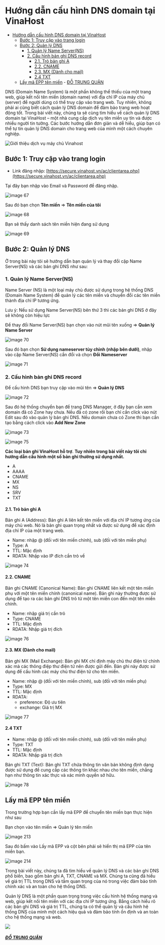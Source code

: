 # Hướng dẫn cấu hình DNS domain tại VinaHost
- [Hướng dẫn cấu hình DNS domain tại VinaHost](#hướng-dẫn-cấu-hình-dns-domain-tại-vinahost)
  - [Bước 1: Truy cập vào trang login](#bước-1-truy-cập-vào-trang-login)
  - [Bước 2: Quản lý DNS](#bước-2-quản-lý-dns)
    - [1. Quản lý Name Server(NS)](#1-quản-lý-name-serverns)
    - [2. Cấu hình bản ghi DNS record](#2-cấu-hình-bản-ghi-dns-record)
      - [2.1. Trỏ bản ghi A](#21-trỏ-bản-ghi-a)
      - [2.2. CNAME](#22-cname)
      - [2.3. MX (Dành cho mail)](#23-mx-dành-cho-mail)
      - [2.4 TXT](#24-txt)
  - [Lấy mã EPP tên miền](#lấy-mã-epp-tên-miền)
        - [ĐỖ TRUNG QUÂN](#đỗ-trung-quân)

DNS (Domain Name System) là một phần không thể thiếu của một trang web, giúp kết nối tên miền (domain name) với địa chỉ IP của máy chủ (server) để người dùng có thể truy cập vào trang web. Tuy nhiên, không phải ai cũng biết cách quản lý DNS domain để đảm bảo trang web hoạt động tốt. Trong bài viết này, chúng ta sẽ cùng tìm hiểu về cách quản lý DNS domain tại VinaHost – một nhà cung cấp dịch vụ tên miền uy tín và được nhiều người tin tưởng. Các bước hướng dẫn đơn giản và dễ hiểu, giúp bạn có thể tự tin quản lý DNS domain cho trang web của mình một cách chuyên nghiệp.

![Giới thiệu dịch vụ máy chủ Vinahost](images/gioi-thieu-dich-vu-may-chu-cua-vinahost.jpg "Hướng dẫn cấu hình DNS domain tại VinaHost 3")

Bước 1: Truy cập vào trang login
--------------------------------

*   Link đăng nhập: [https://secure.vinahost.vn/ac/clientarea.php](https://secure.vinahost.vn/ac/clientarea.php)

Tại đây bạn nhập vào Email và Password để đăng nhập.

![image 67](images/dns-vinahost01.png "Hướng dẫn cấu hình DNS domain tại VinaHost 4")

Sau đó bạn chọn **Tên miền** => **Tên miền của tôi**

![image 68](images/dns-vinahost02.png "Hướng dẫn cấu hình DNS domain tại VinaHost 5")

Bạn sẽ thấy danh sách tên miền hiện đang sử dụng

![image 69](images/dns-vinahost03.png "Hướng dẫn cấu hình DNS domain tại VinaHost 6")

Bước 2: Quản lý DNS
-------------------

Ở trong bài này tôi sẽ hướng dẫn bạn quản lý và thay đổi cặp Name Server(NS) và các bản ghi DNS như sau:

### 1\. Quản lý Name Server(NS)

Name Server (NS) là một loại máy chủ được sử dụng trong hệ thống DNS (Domain Name System) để quản lý các tên miền và chuyển đổi các tên miền thành địa chỉ IP tương ứng.

Lưu ý: Nếu sử dụng Name Server(NS) bên thứ 3 thì các bản ghi DNS ở đây sẽ không còn hiệu lực

Để thay đổi Name Server(NS) bạn chọn vào nút mũi tên xuống => **Quản lý Name Server**

![image 70](images/dns-vinahost04.png "Hướng dẫn cấu hình DNS domain tại VinaHost 7")

Sau đó bạn chọn **Sử dụng nameserver tùy chỉnh (nhập bên dưới)**, nhập vào cặp Name Server(NS) cần đổi và chọn **Đổi Nameserver**

![image 71](images/dns-vinahost05png "Hướng dẫn cấu hình DNS domain tại VinaHost 8")

### 2\. Cấu hình bản ghi DNS record

Để cấu hình DNS bạn truy cập vào mũi tên => **Quản lý DNS**

![image 72](images/dns-vinahost06.png "Hướng dẫn cấu hình DNS domain tại VinaHost 9")

Sau đó hệ thống chuyển bạn để trang DNS Manager, ở đây bạn cần xem domain đã có Zone hay chưa. Nếu đã có zone rồi bạn chỉ cần click vào nút Edit sau đó vào quản lý bản ghi DNS. Nếu domain chưa có Zone thì bạn cần tạo bằng cách click vào **Add New Zone**

![image 73](images/dns-vinahost07.png "Hướng dẫn cấu hình DNS domain tại VinaHost 10")

![image 75](images/dns-vinahost08.png "Hướng dẫn cấu hình DNS domain tại VinaHost 11")

**Các loại bản ghi VinaHost hỗ trợ**. **Tuy nhiên trong bài viết này tôi chỉ hướng dẫn cấu hình một số bản ghi thường sử dụng nhất.**

*   A
*   AAAA
*   CNAME
*   MX
*   NS
*   SRV
*   TXT

#### 2.1. Trỏ bản ghi A

Bản ghi A (Address): Bản ghi A liên kết tên miền với địa chỉ IP tương ứng của máy chủ web. Nó là bản ghi quan trọng nhất và được sử dụng để xác định địa chỉ IP của một trang web.

*   Name: nhập @ (đối với tên miền chính), sub (đối với tên miền phụ)
*   Type: A
*   TTL: Mặc định
*   RDATA: Nhập vào IP đích cần trỏ về

![image 74](images/dns-vinahost09.png "Hướng dẫn cấu hình DNS domain tại VinaHost 12")

#### 2.2. CNAME

Bản ghi CNAME (Canonical Name): Bản ghi CNAME liên kết một tên miền phụ với một tên miền chính (canonical name). Bản ghi này thường được sử dụng để tạo ra các bản ghi DNS trỏ từ một tên miền con đến một tên miền chính.

*   Name: nhập giá trị cần trỏ
*   Type: CNAME
*   TTL: Mặc định
*   RDATA: Nhập giá trị đích

![image 76](images/dns-vinahost10.png "Hướng dẫn cấu hình DNS domain tại VinaHost 13")

#### 2.3. MX (Dành cho mail)

Bản ghi MX (Mail Exchange): Bản ghi MX chỉ định máy chủ thư điện tử chính xác mà các thông điệp thư điện tử nên được gửi đến. Bản ghi này được sử dụng để cấu hình các máy chủ thư điện tử cho tên miền.

*   Name: nhập @ (đối với tên miền chính), sub (đối với tên miền phụ)
*   Type: MX
*   TTL: Mặc định
*   RDATA:
    *   preference: Độ ưu tiên
    *   exchange: Giá trị MX

![image 77](images/dns-vinahost11.png "Hướng dẫn cấu hình DNS domain tại VinaHost 14")

#### 2.4 TXT

*   Name: nhập @ (đối với tên miền chính), sub (đối với tên miền phụ)
*   Type: TXT
*   TTL: Mặc định
*   RDATA: Nhập giá trị đích

Bản ghi TXT (Text): Bản ghi TXT chứa thông tin văn bản không định dạng được sử dụng để cung cấp các thông tin khác nhau cho tên miền, chẳng hạn như thông tin xác thực và xác minh quyền sở hữu.

![image 78](images/dns-vinahost12.png "Hướng dẫn cấu hình DNS domain tại VinaHost 15")

Lấy mã EPP tên miền
-------------------

Trong trường hợp bạn cần lấy mã EPP để chuyển tên miền bạn thực hiện như sau

Bạn chọn vào tên miền => Quản lý tên miền

![image 213](images/dns-vinahost13.png "Hướng dẫn cấu hình DNS domain tại VinaHost 16")

Sau đó bấm vào Lấy mã EPP và cột bên phải sẽ hiển thị mã EPP của tên miền bạn.

![image 214](images/dns-vinahost14.png "Hướng dẫn cấu hình DNS domain tại VinaHost 17")

Trong bài viết này, chúng ta đã tìm hiểu về quản lý DNS và các bản ghi DNS phổ biến, bao gồm bản ghi A, TXT, CNAME và MX. Chúng ta cũng đã hiểu về giá trị TTL trong DNS và tầm quan trọng của nó trong việc đảm bảo tính chính xác và an toàn cho hệ thống DNS.

Quản lý DNS là một phần quan trọng trong việc cấu hình hệ thống mạng và web, giúp kết nối tên miền với các địa chỉ IP tương ứng. Bằng cách hiểu rõ các bản ghi DNS và giá trị TTL, chúng ta có thể quản lý và cấu hình hệ thống DNS của mình một cách hiệu quả và đảm bảo tính ổn định và an toàn cho hệ thống mạng và web.

![](https://secure.gravatar.com/avatar/58a540ac7dc0cbf7aa2087e058091931?s=100&r=g)

##### [ĐỖ TRUNG QUÂN](https://dotrungquan.info/author/quandt/ " ĐỖ TRUNG QUÂN")
